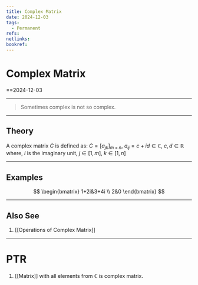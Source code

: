 ```yaml
---
title: Complex Matrix
date: 2024-12-03
tags:
  - Permanent
refs: 
netlinks: 
bookref:
---
```

# Complex Matrix
==2024-12-03

---
> Sometimes complex is not so complex.
---
## Theory
A complex matrix $C$ is defined as:
$C=[a_{jk}]_{m\times n}$, $a_{ij}=c+id\in \mathbb{C}$, $c,d\in \mathbb{R}$
where,
$i$ is the imaginary unit,
$j\in[1,m]$, $k\in[1,n]$ 

---

## Examples
$$
\begin{bmatrix}
1+2i&3+4i \\
2&0 
\end{bmatrix}
$$

---

## Also See

1. [[Operations of Complex Matrix]]

---
# PTR

1. [[Matrix]] with all elements from $\mathbb{C}$ is complex matrix.
